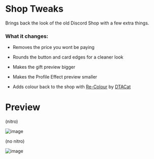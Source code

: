 # Shop Tweaks

Brings back the look of the old Discord Shop with a few extra things.

### What it changes:

- Removes the price you wont be paying

- Rounds the button and card edges for a cleaner look

- Makes the gift preview bigger

- Makes the Profile Effect preview smaller

- Adds colour back to the shop with [Re-Colour](https://github.com/DTACat/Re-Colour) by [DTACat](https://github.com/DTACat)

# Preview

(nitro)

![image](https://github.com/TrellTrell/Shop-Tweaks-Reimagined/assets/149860492/c672f058-3f5d-4a44-b5a3-32128e3f3f41)

(no nitro)

![image](https://github.com/TrellTrell/Shop-Tweaks-Reimagined/assets/149860492/304ea560-ca1c-41d8-b4af-f138ec39488e)
